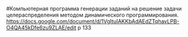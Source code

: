 #Компьютерная программа генерации заданий на решение задачи целераспределения методом динамического программирования.
https://docs.google.com/document/d/1VgItuIAKKbAdAEdZTqhavLPB-O4QA45kDfe6zu9ZLAE/edit
p 133

